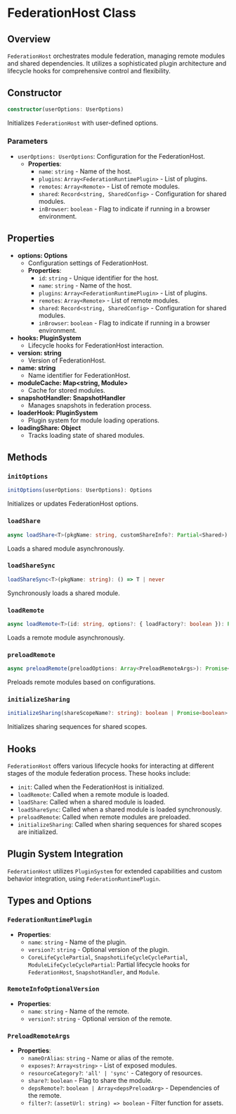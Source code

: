 # FederationHost Class

## Overview
`FederationHost` orchestrates module federation, managing remote modules and shared dependencies. It utilizes a sophisticated plugin architecture and lifecycle hooks for comprehensive control and flexibility.

## Constructor
```typescript
constructor(userOptions: UserOptions)
```
Initializes `FederationHost` with user-defined options.

### Parameters
- `userOptions: UserOptions`: Configuration for the FederationHost.
  - **Properties**:
    - `name`: `string` - Name of the host.
    - `plugins`: `Array<FederationRuntimePlugin>` - List of plugins.
    - `remotes`: `Array<Remote>` - List of remote modules.
    - `shared`: `Record<string, SharedConfig>` - Configuration for shared modules.
    - `inBrowser`: `boolean` - Flag to indicate if running in a browser environment.

## Properties
- **options: Options**
  - Configuration settings of FederationHost.
  - **Properties**:
    - `id`: `string` - Unique identifier for the host.
    - `name`: `string` - Name of the host.
    - `plugins`: `Array<FederationRuntimePlugin>` - List of plugins.
    - `remotes`: `Array<Remote>` - List of remote modules.
    - `shared`: `Record<string, SharedConfig>` - Configuration for shared modules.
    - `inBrowser`: `boolean` - Flag to indicate if running in a browser environment.
- **hooks: PluginSystem**
  - Lifecycle hooks for FederationHost interaction.
- **version: string**
  - Version of FederationHost.
- **name: string**
  - Name identifier for FederationHost.
- **moduleCache: Map<string, Module>**
  - Cache for stored modules.
- **snapshotHandler: SnapshotHandler**
  - Manages snapshots in federation process.
- **loaderHook: PluginSystem**
  - Plugin system for module loading operations.
- **loadingShare: Object**
  - Tracks loading state of shared modules.

## Methods

### `initOptions`
```typescript
initOptions(userOptions: UserOptions): Options
```
Initializes or updates FederationHost options.

### `loadShare`
```typescript
async loadShare<T>(pkgName: string, customShareInfo?: Partial<Shared>): Promise<false | (() => T | undefined)>
```
Loads a shared module asynchronously.

### `loadShareSync`
```typescript
loadShareSync<T>(pkgName: string): () => T | never
```
Synchronously loads a shared module.

### `loadRemote`
```typescript
async loadRemote<T>(id: string, options?: { loadFactory?: boolean }): Promise<T | null>
```
Loads a remote module asynchronously.

### `preloadRemote`
```typescript
async preloadRemote(preloadOptions: Array<PreloadRemoteArgs>): Promise<void>
```
Preloads remote modules based on configurations.

### `initializeSharing`
```typescript
initializeSharing(shareScopeName?: string): boolean | Promise<boolean>
```
Initializes sharing sequences for shared scopes.

## Hooks
 `FederationHost` offers various lifecycle hooks for interacting at different stages of the module federation process. These hooks include:
  - `init`: Called when the FederationHost is initialized.
  - `loadRemote`: Called when a remote module is loaded.
  - `loadShare`: Called when a shared module is loaded.
  - `loadShareSync`: Called when a shared module is loaded synchronously.
  - `preloadRemote`: Called when remote modules are preloaded.
  - `initializeSharing`: Called when sharing sequences for shared scopes are initialized.

## Plugin System Integration
`FederationHost` utilizes `PluginSystem` for extended capabilities and custom behavior integration, using `FederationRuntimePlugin`.

## Types and Options

### `FederationRuntimePlugin`
- **Properties**:
  - `name`: `string` - Name of the plugin.
  - `version?`: `string` - Optional version of the plugin.
  - `CoreLifeCyclePartial`, `SnapshotLifeCycleCyclePartial`, `ModuleLifeCycleCyclePartial`: Partial lifecycle hooks for `FederationHost`, `SnapshotHandler`, and `Module`.

### `RemoteInfoOptionalVersion`
- **Properties**:
  - `name`: `string` - Name of the remote.
  - `version?`: `string` - Optional version of the remote.

### `PreloadRemoteArgs`
- **Properties**:
  - `nameOrAlias`: `string` - Name or alias of the remote.
  - `exposes?`: `Array<string>` - List of exposed modules.
  - `resourceCategory?`: `'all' | 'sync'` - Category of resources.
  - `share?`: `boolean` - Flag to share the module.
  - `depsRemote?`: `boolean | Array<depsPreloadArg>` - Dependencies of the remote.
  - `filter?`: `(assetUrl: string) => boolean` - Filter function for assets.
